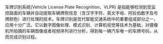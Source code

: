 车牌识别系统(Vehicle License Plate Recognition，VLPR) 是指能够检测到受监控路面的车辆并自动提取车辆牌照信息（含汉字字符、英文字母、阿拉伯数字及号牌颜色）进行处理的技术。车牌识别是现代智能交通系统中的重要组成部分之一，应用十分广泛。它以数字图像处理、模式识别、计算机视觉等技术为基础，对摄像机所拍摄的车辆图像或者视频序列进行分析，得到每一辆汽车唯一的车牌号码，从而完成识别过程。
